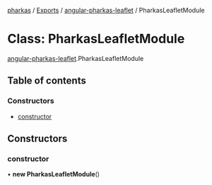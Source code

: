 [pharkas](../README.md) / [Exports](../modules.md) / [angular-pharkas-leaflet](../modules/angular_pharkas_leaflet.md) / PharkasLeafletModule

# Class: PharkasLeafletModule

[angular-pharkas-leaflet](../modules/angular_pharkas_leaflet.md).PharkasLeafletModule

## Table of contents

### Constructors

- [constructor](angular_pharkas_leaflet.PharkasLeafletModule.md#constructor)

## Constructors

### constructor

• **new PharkasLeafletModule**()

